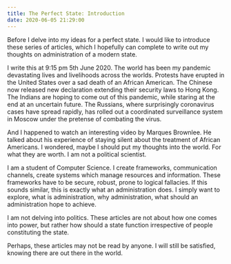 ```yaml
---
title: The Perfect State: Introduction
date: 2020-06-05 21:29:00
---
```


Before I delve into my ideas for a perfect state. I would like to introduce these series of articles, which I hopefully can complete to write out my thoughts on administration of a modern state.

I write this at 9:15 pm 5th June 2020. The world has been my pandemic devastating lives and livelihoods across the worlds. Protests have erupted in the United States over a sad death of an African American. The Chinese now released new declaration extending their security laws to Hong Kong. The Indians are hoping to come out of this pandemic, while staring at the end at an uncertain future. The Russians, where surprisingly coronavirus cases have spread rapidly, has rolled out a coordinated surveillance system in Moscow under the pretense of combating the virus.

And I happened to watch an interesting video by Marques Brownlee. He talked about his experience of staying silent about the treatment of African Americans. I wondered, maybe I should put my thoughts into the world. For what they are worth. I am not a political scientist.

I am a student of Computer Science. I create frameworks, communication channels, create systems which manage resources and information. These frameworks have to be secure, robust, prone to logical fallacies. If this sounds similar, this is exactly what an administration does. I simply want to explore, what is administration, why administration, what should an administration hope to achieve.

I am not delving into politics. These articles are not about how one comes into power, but rather how should a state function irrespective of people constituting the state.

Perhaps, these articles may not be read by anyone. I will still be satisfied, knowing there are out there in the world.  

